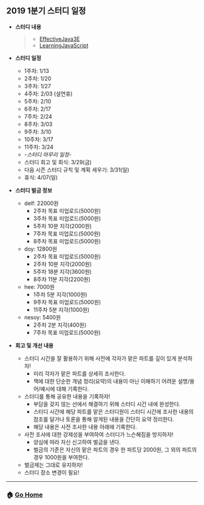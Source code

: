 ## 2019 1분기 스터디 일정 

* **스터디 내용**
    > - [EffectiveJava3E](/EffectiveJava3E/README.md)
    > - [LearningJavaScript](/LearningJavaScript/README.md)

- **스터디 일정**
  - 1주차: 1/13
  - 2주차: 1/20
  - 3주차: 1/27
  - 4주차: 2/03 (설연휴)
  - 5주차: 2/10
  - 6주차: 2/17
  - 7주차: 2/24
  - 8주차: 3/03
  - 9주차: 3/10
  - 10주차: 3/17
  - 11주차: 3/24
  - *-스터디 마무리 일정-*
  - 스터디 회고 및 회식: 3/29(금)
  - 다음 시즌 스터디 규칙 및 계획 세우기: 3/31(일)
  - 휴식: 4/07(일)

- **스터디 벌금 정보**
  - delf: 22000원
    - 2주차 목표 미업로드(5000원)
    - 3주차 목표 미업로드(5000원)
    - 5주차 10분 지각(2000원)
    - 7주차 목표 미업로드(5000원)
    - 8주차 목표 미업로드(5000원)
  - doy: 12800원
    - 2주차 목표 미업로드(5000원)
    - 2주차 10분 지각(2000원)
    - 5주차 18분 지각(3600원)
    - 8주차 11분 지각(2200원)
  - hee: 7000원
    - 1주차 5분 지각(1000원)
    - 9주차 목표 미업로드(5000원)
    - 11주차 5분 지각(1000원)
  - nesoy: 5400원
    - 2주차 2분 지각(400원)
    - 7주차 목표 미업로드(5000원)

- **회고 및 개선 내용**
  - 스터디 시간을 잘 활용하기 위해 사전에 각자가 맡은 파트를 깊이 있게 분석하자!
    - 미리 각자가 맡은 파트를 상세히 조사한다.
    - 책에 대한 단순한 개념 정리(요약)의 내용이 아닌 이해하기 어려운 설명/용어/예시에 대해 기록한다.
  - 스터디를 통해 공유한 내용을 기록하자!
    - 부담을 갖지 않는 선에서 해결하기 위해 스터디 시간 내에 완성한다.
    - 스터디 시간에 해당 파트를 맡은 스터디원이 스터디 시간에 조사한 내용의 참조를 달거나 토론을 통해 알게된 내용을 간단히 요약 정리한다.
    - 해당 내용은 사전 조사한 내용 아래에 기록한다.
  - 사전 조사에 대한 강제성을 부여하여 스터디가 느슨해짐을 방지하자!
    - 양심에 따라 자신 신고하여 벌금을 낸다.
    - 벌금의 기준은 자신의 맡은 파트의 경우 한 파트당 2000원, 그 외의 파트의 경우 1000원을 부여한다.
  - 벌금제는 그대로 유지하자!
  - 스터디 장소 변경이 필요!

---

### :house: [Go Home](https://github.com/WeareSoft/WWL)